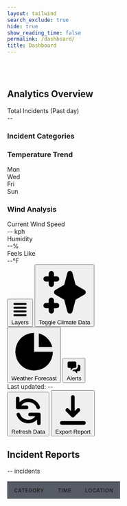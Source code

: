 ```yaml
---
layout: tailwind
search_exclude: true
hide: true
show_reading_time: false
permalink: /dashboard/
title: Dashboard
---
```


<link rel="stylesheet" href="https://cdnjs.cloudflare.com/ajax/libs/leaflet/1.9.3/leaflet.css" />
<script src="https://cdnjs.cloudflare.com/ajax/libs/leaflet/1.9.3/leaflet.js"></script>

<style>
    #map {
      width: 100%;
      height: 100%;
      background-color: #1f2937;
      border-radius: 0.5rem;
    }
    .leaflet-container {
      background-color: #1f2937;
    }
    .map-marker {
      display: flex;
      align-items: center;
      justify-content: center;
      width: 2rem;
      height: 2rem;
      background: linear-gradient(to right, #f97316, #dc2626);
      color: white;
      border-radius: 50%;
      font-weight: bold;
      border: 2px solid white;
      box-shadow: 0 2px 4px rgba(0,0,0,0.3);
    }
    .fire-popup {
      background-color: rgba(17, 24, 39, 0.95);
      color: white;
      border: 1px solid #374151;
      border-radius: 0.375rem;
      padding: 0.5rem;
    }
    .fire-popup .leaflet-popup-content-wrapper {
      background-color: transparent;
      color: white;
    }
    .fire-popup .leaflet-popup-tip {
      background-color: #374151;
    }
    .risk-high {
      color: #ef4444;
    }
    .risk-medium {
      color: #f97316;
    }
    .risk-low {
      color: #eab308;
    }
    
    /* Added styles for incident table */
    .incidents-table {
      width: 100%;
      border-collapse: separate;
      border-spacing: 0;
    }
    .incidents-table th,
    .incidents-table td {
      padding: 0.75rem 1rem;
      text-align: left;
    }
    .incidents-table th {
      background-color: rgba(17, 24, 39, 0.7);
      font-weight: 500;
      text-transform: uppercase;
      font-size: 0.75rem;
      letter-spacing: 0.05em;
    }
    .incidents-table tr {
      border-bottom: 1px solid rgba(55, 65, 81, 0.5);
    }
    .incidents-table tbody tr:hover {
      background-color: rgba(17, 24, 39, 0.5);
    }
    .pulse {
      animation: pulse 2s cubic-bezier(0.4, 0, 0.6, 1) infinite;
    }
    @keyframes pulse {
      0%, 100% {
        opacity: 1;
      }
      50% {
        opacity: 0.5;
      }
    }
</style>

<div class="min-h-screen bg-gray-950 text-gray-200">
    <br>
    <br>
  <!-- Dashboard content -->
  <div class="flex h-screen overflow-hidden pt-16 -mt-16">
    <!-- Left sidebar -->
    <div class="w-72 bg-gray-900/50 border-r border-gray-800 p-4 overflow-y-auto">
      <h2 class="text-lg font-medium mb-4">Analytics Overview</h2>
      <div class="mb-6">
        <div class="text-sm text-gray-400 mb-1">Total Incidents (Past day)</div>
        <div class="text-4xl font-bold" id="total-incidents">--</div>
        <div class="mt-4">
          <h3 class="text-sm text-gray-400 mb-2">Incident Categories</h3>
          <div id="category-stats" class="space-y-3">
            <!-- Category stats will be inserted here -->
            <div class="animate-pulse">
              <div class="flex justify-between mb-1">
                <span class="bg-gray-700 h-4 w-24 rounded"></span>
                <span class="bg-gray-700 h-4 w-8 rounded"></span>
              </div>
              <div class="h-2 bg-gray-800 rounded-full overflow-hidden">
                <div class="h-full bg-gray-700 rounded-full w-3/4"></div>
              </div>
            </div>
            <div class="animate-pulse">
              <div class="flex justify-between mb-1">
                <span class="bg-gray-700 h-4 w-32 rounded"></span>
                <span class="bg-gray-700 h-4 w-8 rounded"></span>
              </div>
              <div class="h-2 bg-gray-800 rounded-full overflow-hidden">
                <div class="h-full bg-gray-700 rounded-full w-1/2"></div>
              </div>
            </div>
          </div>
        </div>
      </div>
      <!-- Temperature widget -->
      <div class="mb-6">
        <h3 class="text-sm text-gray-400 mb-3">Temperature Trend</h3>
        <div class="bg-gray-900/70 rounded-lg p-3 h-40">
          <!-- Temperature chart -->
          <div class="h-full w-full rounded flex items-end space-x-1">
            <div class="h-1/4 w-8 bg-orange-600 rounded-t"></div>
            <div class="h-2/5 w-8 bg-orange-600 rounded-t"></div>
            <div class="h-3/5 w-8 bg-red-500 rounded-t"></div>
            <div class="h-4/5 w-8 bg-red-500 rounded-t"></div>
            <div class="h-4/5 w-8 bg-red-500 rounded-t"></div>
            <div class="h-3/5 w-8 bg-red-500 rounded-t"></div>
            <div class="h-2/5 w-8 bg-orange-600 rounded-t"></div>
          </div>
          <div class="flex justify-between text-xs text-gray-500 mt-2">
            <div>Mon</div>
            <div>Wed</div>
            <div>Fri</div>
            <div>Sun</div>
          </div>
        </div>
      </div>
      <!-- Wind widget -->
      <div class="mb-6">
        <h3 class="text-sm text-gray-400 mb-3">Wind Analysis</h3>
        <div class="bg-gray-900/70 rounded-lg p-3">
          <div class="flex items-center justify-between mb-2">
            <div class="text-sm">Current Wind Speed</div>
            <div id="current-wind-speed" class="font-medium">-- kph</div>
          </div>
          <div class="flex items-center justify-between mb-2">
            <div class="text-sm">Humidity</div>
            <div id="current-humidity" class="font-medium">--%</div>
          </div>
          <div class="flex items-center justify-between">
            <div class="text-sm">Feels Like</div>
            <div id="current-feels-like" class="font-medium">--°F</div>
          </div>
        </div>
      </div>
    </div>
    <!-- Main content area with map -->
    <div class="flex-1 overflow-hidden flex flex-col">
      <div class="flex-1 p-4 overflow-hidden">
        <!-- Map container -->
        <div class="bg-gray-900/50 rounded-lg overflow-hidden h-full relative border border-gray-800">
          <!-- Map placeholder -->
          <div class="w-full h-full bg-gray-800/50"></div>
          <!-- Map controls -->
          <div class="absolute top-4 right-4 flex space-x-2">
            <button class="bg-gray-200 bg-opacity-20 backdrop-blur-sm rounded-md px-3 py-1 text-sm text-gray-200 flex items-center hover:bg-opacity-30">
              <svg xmlns="http://www.w3.org/2000/svg" class="h-4 w-4 mr-1" viewBox="0 0 20 20" fill="currentColor">
                <path fill-rule="evenodd" d="M3 4a1 1 0 011-1h12a1 1 0 110 2H4a1 1 0 01-1-1zm0 4a1 1 0 011-1h12a1 1 0 110 2H4a1 1 0 01-1-1zm0 4a1 1 0 011-1h12a1 1 0 110 2H4a1 1 0 01-1-1zm0 4a1 1 0 011-1h12a1 1 0 110 2H4a1 1 0 01-1-1z" clip-rule="evenodd"/>
              </svg>
              Layers
            </button>
            <button id="toggle-climate-data" class="bg-gray-200 bg-opacity-20 backdrop-blur-sm rounded-md px-3 py-1 text-sm text-gray-200 flex items-center hover:bg-opacity-30">
              <svg xmlns="http://www.w3.org/2000/svg" class="h-4 w-4 mr-1" viewBox="0 0 20 20" fill="currentColor">
                <path fill-rule="evenodd" d="M5 2a1 1 0 011 1v1h1a1 1 0 010 2H6v1a1 1 0 01-2 0V6H3a1 1 0 010-2h1V3a1 1 0 011-1zm0 10a1 1 0 011 1v1h1a1 1 0 110 2H6v1a1 1 0 11-2 0v-1H3a1 1 0 110-2h1v-1a1 1 0 011-1zM12 2a1 1 0 01.967.744L14.146 7.2 17.5 9.134a1 1 0 010 1.732l-3.354 1.935-1.18 4.455a1 1 0 01-1.933 0L9.854 12.8 6.5 10.866a1 1 0 010-1.732l3.354-1.935 1.18-4.455A1 1 0 0112 2z" clip-rule="evenodd" />
              </svg>
              Toggle Climate Data
            </button>
          </div>
        </div>
      </div>
      <!-- Bottom toolbar -->
      <div class="bg-black border-t border-gray-800 py-3 px-6 flex justify-between items-center">
        <div class="flex space-x-6">
          <button class="flex items-center text-gray-400 hover:text-white">
            <svg xmlns="http://www.w3.org/2000/svg" class="h-5 w-5 mr-2" viewBox="0 0 20 20" fill="currentColor">
              <path d="M2 10a8 8 0 018-8v8h8a8 8 0 11-16 0z" />
              <path d="M12 2.252A8.014 8.014 0 0117.748 8H12V2.252z" />
            </svg>
            Weather Forecast
          </button>
          <button class="flex items-center text-gray-400 hover:text-white">
            <svg xmlns="http://www.w3.org/2000/svg" class="h-5 w-5 mr-2" viewBox="0 0 20 20" fill="currentColor">
              <path d="M2 5a2 2 0 012-2h7a2 2 0 012 2v4a2 2 0 01-2 2H9l-3 3v-3H4a2 2 0 01-2-2V5z" />
              <path d="M15 7v2a4 4 0 01-4 4H9.828l-1.766 1.767c.28.149.599.233.938.233h2l3 3v-3h2a2 2 0 002-2V9a2 2 0 00-2-2h-1z" />
            </svg>
            Alerts
          </button>
        </div>
        <div class="flex items-center space-x-4">
          <div class="text-sm text-gray-400">Last updated: <span id="last-updated">--</span></div>
          <button class="bg-gradient-to-r from-orange-600 to-red-600 hover:from-orange-500 hover:to-red-500 text-white px-3 py-1 rounded flex items-center text-sm" id="refresh-data">
            <svg xmlns="http://www.w3.org/2000/svg" class="h-4 w-4 mr-1" viewBox="0 0 20 20" fill="currentColor">
              <path fill-rule="evenodd" d="M4 2a1 1 0 011 1v2.101a7.002 7.002 0 0111.601 2.566 1 1 0 11-1.885.666A5.002 5.002 0 005.999 7H9a1 1 0 010 2H4a1 1 0 01-1-1V3a1 1 0 011-1zm.008 9.057a1 1 0 011.276.61A5.002 5.002 0 0014.001 13H11a1 1 0 110-2h5a1 1 0 011 1v5a1 1 0 11-2 0v-2.101a7.002 7.002 0 01-11.601-2.566 1 1 0 01.61-1.276z" clip-rule="evenodd" />
            </svg>
            Refresh Data
          </button>
          <button class="bg-gradient-to-r from-orange-600 to-red-600 hover:from-orange-500 hover:to-red-500 text-white px-3 py-1 rounded flex items-center text-sm">
            <svg xmlns="http://www.w3.org/2000/svg" class="h-4 w-4 mr-1" viewBox="0 0 20 20" fill="currentColor">
              <path fill-rule="evenodd" d="M3 17a1 1 0 011-1h12a1 1 0 110 2H4a1 1 0 01-1-1zm3.293-7.707a1 1 0 011.414 0L9 10.586V3a1 1 0 112 0v7.586l1.293-1.293a1 1 0 111.414 1.414l-3 3a1 1 0 01-1.414 0l-3-3a1 1 0 010-1.414z" clip-rule="evenodd" />
            </svg>
            Export Report
          </button>
        </div>
      </div>
    </div>
    <!-- Right sidebar - Replaced with Incidents Table -->
    <div class="w-72 bg-gray-900/50 border-l border-gray-800 p-4 overflow-y-auto">
      <div class="mb-4 flex justify-between items-center">
        <h2 class="text-lg font-medium">Incident Reports</h2>
        <div class="text-xs text-gray-400 flex items-center">
          <span id="incident-count" class="mr-1">--</span> incidents
        </div>
      </div>
      <!-- Incidents Table -->
      <div class="overflow-y-auto max-h-full">
        <table class="incidents-table text-sm">
          <thead>
            <tr>
              <th class="sticky top-0 z-10">Category</th>
              <th class="sticky top-0 z-10">Time</th>
              <th class="sticky top-0 z-10">Location</th>
            </tr>
          </thead>
          <tbody id="incidents-table-body">
            <!-- Loading placeholder -->
            <tr class="animate-pulse">
              <td><div class="h-4 bg-gray-700 rounded w-20"></div></td>
              <td><div class="h-4 bg-gray-700 rounded w-16"></div></td>
              <td><div class="h-4 bg-gray-700 rounded w-12"></div></td>
            </tr>
            <tr class="animate-pulse">
              <td><div class="h-4 bg-gray-700 rounded w-20"></div></td>
              <td><div class="h-4 bg-gray-700 rounded w-16"></div></td>
              <td><div class="h-4 bg-gray-700 rounded w-12"></div></td>
            </tr>
            <tr class="animate-pulse">
              <td><div class="h-4 bg-gray-700 rounded w-20"></div></td>
              <td><div class="h-4 bg-gray-700 rounded w-16"></div></td>
              <td><div class="h-4 bg-gray-700 rounded w-12"></div></td>
            </tr>
          </tbody>
        </table>
      </div>
    </div>
  </div>
</div>

<!-- Map initialization and data loading script -->
<script type="module">
    // Define the pythonURI since the import might not be working
    import { pythonURI, fetchOptions } from '/QcommVNE_Frontend/assets/js/api/config.js';
    
    // Define fetchFireData function before it's called
    async function fetchFireData() {
      try {
        // Make the actual API request to the endpoint
        const response = await fetch(`${pythonURI}/fire-resource`);
        
        if (!response.ok) {
          throw new Error('Network response was not ok');
        }

        const data = await response.json();
        console.log(data)
        console.log(data.today_incidents)
        console.log(data.category_counts)
        console.log(data.category_counts['HAZARD'])
        console.log(data.category_counts['Life-Threatening Emergency Response'])
        console.log(data.category_counts['Life-Threatening Emergency Response'] + data.category_counts['HAZARD'])
        console.log(typeof data.category_counts)
        let total_incidents = data.category_counts['Life-Threatening Emergency Response'] + data.category_counts['HAZARD'] + data.category_counts['Non-Life-Threatening Response'] + data.category_counts['Urgent Response']
        
        // Update the incident table
        updateIncidentTable(data.today_incidents);
        
        // // Update counters and stats
        document.getElementById('total-incidents').textContent = total_incidents;
        document.getElementById('incident-count').textContent = total_incidents;
        document.getElementById('last-updated').textContent = data.last_update;
        
        // Update category stats
        updateCategoryStats(data.category_counts, total_incidents);
        
      } catch (error) {
        console.error('Error fetching fire data:', error);
        document.getElementById('incidents-table-body').innerHTML = `
          <tr><td colspan="3" class="text-center py-4">Error loading data</td></tr>
        `;
      }
    }

    // Update the incident table with the data
    function updateIncidentTable(incidents) {
      const tableBody = document.getElementById('incidents-table-body');
      tableBody.innerHTML = '';
      
      incidents.forEach(incident => {
        const row = document.createElement('tr');
        row.innerHTML = `
          <td>${incident.problem}</td>
          <td>${incident.date_response}</td>
          <td>${incident.address_city}, ${incident.address_zip}</td>
        `;
        tableBody.appendChild(row);
      });
    }

    // Update the category statistics
    function updateCategoryStats(categories, total) {
      const statsContainer = document.getElementById('category-stats');
      statsContainer.innerHTML = '';
      
      Object.entries(categories).forEach(([category, count]) => {
        const percentage = Math.round((count / total) * 100);
        
        const categoryEl = document.createElement('div');
        categoryEl.innerHTML = `
          <div class="flex justify-between mb-1">
            <span class="text-sm">${category}</span>
            <span class="text-sm">${count}</span>
          </div>
          <div class="h-2 bg-gray-800 rounded-full overflow-hidden">
            <div class="h-full bg-orange-500 rounded-full" style="width: ${percentage}%"></div>
          </div>
        `;
        statsContainer.appendChild(categoryEl);
      });
    }

    // Map initialization code
    document.addEventListener('DOMContentLoaded', function() {
      // Find the map container
      const mapContainer = document.querySelector('.bg-gray-900\\/50.rounded-lg.overflow-hidden.h-full.relative.border.border-gray-800');
      
      // Clear placeholder content
      mapContainer.innerHTML = '<div id="map"></div>';
      
      // Initialize the map centered on San Diego
      const map = L.map('map', {
        center: [32.7157, -117.1611], // San Diego coordinates
        zoom: 11,
        zoomControl: false // We'll add custom controls
      });
      
      // Add dark-themed map tiles
      L.tileLayer('https://{s}.basemaps.cartocdn.com/dark_all/{z}/{x}/{y}{r}.png', {
        attribution: '&copy; <a href="https://www.openstreetmap.org/copyright">OpenStreetMap</a> &copy; <a href="https://carto.com/attributions">CARTO</a>',
        subdomains: 'abcd',
        maxZoom: 19
      }).addTo(map);
      
      // Add zoom control to top-right
      L.control.zoom({
        position: 'topright'
      }).addTo(map);
      
      // Sample fire data
      const fireData = [
        { id: 1, position: [32.8328, -117.2713], name: "Torrey Pines", risk: "high", containment: "35%" },
        { id: 2, position: [32.7336, -117.1831], name: "Balboa Park", risk: "medium", containment: "70%" },
        { id: 3, position: [32.7638, -117.2273], name: "Mission Bay", risk: "medium", containment: "55%" },
        { id: 4, position: [32.5967, -117.1139], name: "Chula Vista", risk: "low", containment: "90%" },
        { id: 5, position: [33.1192, -117.0864], name: "Escondido", risk: "high", containment: "20%" },
        { id: 6, position: [32.7953, -116.9422], name: "El Cajon", risk: "medium", containment: "45%" },
        { id: 7, position: [32.8328, -116.7764], name: "Alpine", risk: "high", containment: "15%" },
        { id: 8, position: [33.0169, -116.9678], name: "Poway", risk: "low", containment: "85%" }
      ];
      
      // Custom fire icon function
      function createFireIcon(risk) {
        const className = risk === 'high' ? 'map-marker bg-red-600' : 
                        risk === 'medium' ? 'map-marker bg-orange-500' : 
                        'map-marker bg-yellow-500';
        
        const icon = L.divIcon({
          className: className,
          html: `<span>🔥</span>`,
          iconSize: [30, 30],
          iconAnchor: [15, 15]
        });
        
        return icon;
      }
      
      // Add fire markers to map
      fireData.forEach(fire => {
        const marker = L.marker(fire.position, {
          icon: createFireIcon(fire.risk)
        }).addTo(map);
        
        const riskClass = fire.risk === 'high' ? 'risk-high' : 
                         fire.risk === 'medium' ? 'risk-medium' : 
                         'risk-low';
        
        // Custom popup content
        const popupContent = `
          <div class="fire-details">
            <h3 class="font-bold text-lg">${fire.name}</h3>
            <div class="mt-2">
              <p>Risk Level: <span class="${riskClass} font-medium">${fire.risk.toUpperCase()}</span></p>
              <p>Containment: ${fire.containment}</p>
              <div class="mt-2 h-2 bg-gray-800 rounded-full overflow-hidden">
                <div class="h-full bg-orange-500 rounded-full" style="width: ${fire.containment}"></div>
              </div>
            </div>
          </div>
        `;
          
        marker.bindPopup(popupContent, {
          className: 'fire-popup',
          maxWidth: 200
        });
      });
      
      // Draw a fire risk heatmap overlay
      const riskArea = L.polygon([
        [32.8428, -117.2813],
        [32.8528, -117.2513],
        [32.8228, -117.2513],
        [32.8128, -117.2813]
      ], {
        color: '#ef4444',
        fillColor: '#ef4444',
        fillOpacity: 0.3
      }).addTo(map);
      
      // Fix layer and marker buttons event handlers to use proper DOM methods
      const layersButton = document.querySelector('button:nth-child(1)');
      const markersButton = document.querySelector('button:nth-child(2)');
      
      if (layersButton) {
        layersButton.addEventListener('click', function() {
          // In a real app, this would toggle different map layers
          alert('Layer controls would appear here');
        });
      }
      
      if (markersButton) {
        markersButton.addEventListener('click', function() {
          // In a real app, this would toggle marker visibility
          alert('Marker controls would appear here');
        });
      }
      
      // Fetch and display fire incident data
      fetchFireData();
      
      // Add refresh handler
      document.getElementById('refresh-data').addEventListener('click', function() {
        fetchFireData();
        console.log("Refresh clicked, fetching new data...");
      });
    });
</script>

<script type="module">
  import { pythonURI, fetchOptions } from '/QcommVNE_Frontend/assets/js/api/config.js';
  async function fetchWeatherData() {
    try {
      // Make the API request to the weather endpoint
      const response = await fetch(`${pythonURI}/api/get_weather`);
      
      if (!response.ok) {
        throw new Error('Weather API response was not ok');
      }

      const data = await response.json();
      console.log("Weather data:", data);
      
      // Update the temperature trend chart with actual data
      updateTemperatureChart(data);
      
      // Update the wind analysis chart
      updateWindChart(data);
      
      return data;
    } catch (error) {
      console.error('Error fetching weather data:', error);
      return null;
    }
  }

  // Function to update the temperature chart with real data
  function updateTemperatureChart(weatherData) {
    const tempContainer = document.querySelector('.temperature-chart');
    if (!tempContainer) {
      console.error("Temperature chart container not found");
      return;
    }
    
    // Clear existing chart
    tempContainer.innerHTML = '';
    
    // Create line chart for temperature instead of bar chart
    const chart = document.createElement('div');
    chart.className = 'h-full w-full flex items-end relative';
    
    // Get temperature from weather data (assuming it's in Fahrenheit)
    const temperature = weatherData.weather.temperature;
    const timestamp = new Date(weatherData.timestamp * 1000);
    
    // Add temperature value display
    const tempDisplay = document.createElement('div');
    tempDisplay.className = 'absolute top-0 right-0 text-xl font-bold';
    tempDisplay.textContent = `${Math.round(temperature)}°F`;
    
    // Add current conditions
    const conditionsDisplay = document.createElement('div');
    conditionsDisplay.className = 'absolute top-6 right-0 text-sm';
    conditionsDisplay.textContent = weatherData.weather.conditions;
    
    // For a line chart, we'd need multiple data points
    // For now, let's create a temperature gauge instead
    const gaugeContainer = document.createElement('div');
    gaugeContainer.className = 'h-full w-full flex items-center justify-center';
    
    // Create a semicircular gauge
    const gauge = document.createElement('div');
    gauge.className = 'w-32 h-32 relative';
    
    // Calculate temperature color (blue for cold, red for hot)
    const getTemperatureColor = (temp) => {
      if (temp < 40) return 'bg-blue-500';
      if (temp < 60) return 'bg-green-500';
      if (temp < 80) return 'bg-yellow-500';
      if (temp < 90) return 'bg-orange-500';
      return 'bg-red-500';
    };
    
    const tempColor = getTemperatureColor(temperature);
    
    // Create gauge HTML
    gauge.innerHTML = `
      <div class="absolute inset-0 flex items-center justify-center">
        <div class="text-3xl font-bold">${Math.round(temperature)}°</div>
      </div>
      <svg class="absolute inset-0" viewBox="0 0 100 100">
        <path 
          d="M 50,50 m 0,47 a 47,47 0 1 1 0,-94 a 47,47 0 1 1 0,94" 
          fill="none" 
          stroke="#374151" 
          stroke-width="6"
        />
        <path 
          id="gauge-path"
          d="M 50,50 m 0,47 a 47,47 0 1 1 0,-94 a 47,47 0 1 1 0,94" 
          fill="none" 
          stroke-linecap="round"
          class="${tempColor.replace('bg-', 'stroke-')}"
          stroke-width="6"
          stroke-dasharray="295.31" 
          stroke-dashoffset="${295.31 - (295.31 * (temperature - 0) / (120 - 0))}"
        />
      </svg>
    `;
    
    gaugeContainer.appendChild(gauge);
    chart.appendChild(gaugeContainer);
    chart.appendChild(tempDisplay);
    chart.appendChild(conditionsDisplay);
    
    // Add the chart to the container
    tempContainer.appendChild(chart);
    
    // Update the weather conditions text
    const conditionsElement = document.getElementById('weather-conditions');
    if (conditionsElement) {
      conditionsElement.textContent = weatherData.weather.description;
    }
    
    // Add location information
    const locationElement = document.getElementById('weather-location');
    if (locationElement) {
      locationElement.textContent = weatherData.location.name;
    }
  }

  // Function to update the wind chart with real data
  function updateWindChart(weatherData) {
    const windContainer = document.querySelector('.wind-chart');
    if (!windContainer) {
      console.error("Wind chart container not found");
      return;
    }
    
    // Clear existing chart
    windContainer.innerHTML = '';
    
    // Get wind data
    const windSpeed = weatherData.weather.wind_speed;
    const windDirection = weatherData.weather.wind_direction;
    
    // Create wind display
    const windDisplay = document.createElement('div');
    windDisplay.className = 'h-full w-full flex flex-col items-center justify-center';
    
    // Convert degrees to cardinal direction
    function degreesToCardinal(degrees) {
      const cardinals = ["N", "NNE", "NE", "ENE", "E", "ESE", "SE", "SSE", "S", "SSW", "SW", "WSW", "W", "WNW", "NW", "NNW"];
      const index = Math.round(((degrees % 360) / 22.5));
      return cardinals[index % 16];
    }
    
    const cardinal = degreesToCardinal(windDirection);
    
    // Create HTML for wind display
    windDisplay.innerHTML = `
      <div class="relative w-32 h-32">
        <div class="absolute inset-0 flex items-center justify-center">
          <div class="text-3xl font-bold">${Math.round(windSpeed)}</div>
        </div>
        <div class="absolute bottom-0 left-0 right-0 text-center text-sm">mph</div>
        <svg class="absolute inset-0" viewBox="0 0 100 100">
          <circle cx="50" cy="50" r="45" fill="none" stroke="#374151" stroke-width="2" />
          <path 
            d="M 50 50 L ${50 + 35 * Math.sin(windDirection * Math.PI / 180)} ${50 - 35 * Math.cos(windDirection * Math.PI / 180)}" 
            stroke="${windSpeed > 15 ? '#ef4444' : windSpeed > 8 ? '#f97316' : '#10b981'}" 
            stroke-width="3" 
            stroke-linecap="round" 
          />
          <circle cx="50" cy="50" r="5" fill="${windSpeed > 15 ? '#ef4444' : windSpeed > 8 ? '#f97316' : '#10b981'}" />
        </svg>
      </div>
      <div class="text-xl mt-2">${cardinal}</div>
      <div class="text-sm opacity-70">Direction: ${Math.round(windDirection)}°</div>
    `;
    
    windContainer.appendChild(windDisplay);
  }

  // Call fetchWeatherData when document is loaded
  document.addEventListener('DOMContentLoaded', function() {
    // Update DOM to add classes for weather charts
    const tempChart = document.querySelector('.mb-6:nth-of-type(2) .bg-gray-900\\/70.rounded-lg.p-3.h-40');
    if (tempChart) {
      const tempChartContent = tempChart.querySelector('.h-full.w-full.rounded.flex.items-end.space-x-1');
      if (tempChartContent) {
        tempChartContent.className = 'temperature-chart h-full w-full';
      }
    }
    
    const windChart = document.querySelector('.mb-6:nth-of-type(3) .bg-gray-900\\/70.rounded-lg.p-3.h-40');
    if (windChart) {
      const windChartContent = windChart.querySelector('.h-full.w-full.rounded.flex.items-end.space-x-1');
      if (windChartContent) {
        windChartContent.className = 'wind-chart h-full w-full';
      }
    }
    
    // Add weather condition and location elements
    const tempWidget = document.querySelector('.mb-6:nth-of-type(2)');
    if (tempWidget) {
      const tempHeader = tempWidget.querySelector('h3');
      if (tempHeader) {
        tempHeader.textContent = 'Current Temperature';
        tempHeader.insertAdjacentHTML('afterend', `
          <div class="flex justify-between text-xs text-gray-400 mb-1">
            <div id="weather-location">--</div>
            <div id="weather-conditions">--</div>
          </div>
        `);
      }
    }
    
    // Fetch weather data initially
    fetchWeatherData();
    
    // Add refresh weather data to the refresh button click handler
    const refreshButton = document.getElementById('refresh-data');
    if (refreshButton) {
      const originalClickHandler = refreshButton.onclick;
      refreshButton.onclick = async function(e) {
        if (originalClickHandler) {
          originalClickHandler.call(this, e);
        }
        await fetchWeatherData();
      };
    }
  });
</script>


